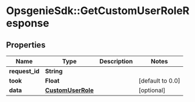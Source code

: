 # OpsgenieSdk::GetCustomUserRoleResponse

## Properties
Name | Type | Description | Notes
------------ | ------------- | ------------- | -------------
**request_id** | **String** |  | 
**took** | **Float** |  | [default to 0.0]
**data** | [**CustomUserRole**](CustomUserRole.md) |  | [optional] 


